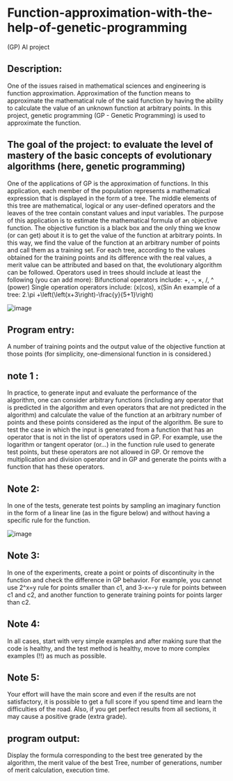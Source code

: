# Function-approximation-with-the-help-of-genetic-programming
(GP) AI project

## Description:
One of the issues raised in mathematical sciences and engineering is function approximation. Approximation of the function means to approximate the mathematical rule of the said function by having the ability to calculate the value of an unknown function at arbitrary points. In this project, genetic programming (GP - Genetic Programming) is used to approximate the function.
## The goal of the project: to evaluate the level of mastery of the basic concepts of evolutionary algorithms (here, genetic programming)
One of the applications of GP is the approximation of functions. In this application, each member of the population represents a mathematical expression that is displayed in the form of a tree. The middle elements of this tree are mathematical, logical or any user-defined operators and the leaves of the tree contain constant values and input variables. The purpose of this application is to estimate the mathematical formula of an objective function. The objective function is a black box and the only thing we know (or can get) about it is to get the value of the function at arbitrary points. In this way, we find the value of the function at an arbitrary number of points and call them as a training set. For each tree, according to the values obtained for the training points and its difference with the real values, a merit value can be attributed and based on that, the evolutionary algorithm can be followed.
Operators used in trees should include at least the following (you can add more):
Bifunctional operators include: +, -, ×, /, ^ (power)
Single operation operators include: (x(cos), x(Sin
An example of a tree:
2.\pi +\left(\left(x+3\right)-\frac{y}{5+1}\right)

![image](https://user-images.githubusercontent.com/119484000/234824333-522c8dfe-9275-4217-8033-d20fca8d86bc.png)

## Program entry:
A number of training points and the output value of the objective function at those points (for simplicity, one-dimensional function in
is considered.)
## note 1 :
In practice, to generate input and evaluate the performance of the algorithm, one can consider arbitrary functions (including any operator that is predicted in the algorithm and even operators that are not predicted in the algorithm) and calculate the value of the function at an arbitrary number of points and these points considered as the input of the algorithm.
Be sure to test the case in which the input is generated from a function that has an operator that is not in the list of operators used in GP. For example, use the logarithm or tangent operator (or...) in the function rule used to generate test points, but these operators are not allowed in GP. Or remove the multiplication and division operator and in GP and generate the points with a function that has these operators.
## Note 2:
In one of the tests, generate test points by sampling an imaginary function in the form of a linear line (as in the figure below) and without having a specific rule for the function.

![image](https://user-images.githubusercontent.com/119484000/234824466-c4141cda-f5a1-4286-a5ef-bdd8ee858772.png)

## Note 3:
In one of the experiments, create a point or points of discontinuity in the function and check the difference in GP behavior. For example, you cannot use 2^x=y rule for points smaller than c1, and 3-x=-y rule for points between c1 and c2, and another function to generate training points for points larger than c2.
## Note 4:
In all cases, start with very simple examples and after making sure that the code is healthy, and the test method is healthy, move to more complex examples (!!) as much as possible.
## Note 5:
Your effort will have the main score and even if the results are not satisfactory, it is possible to get a full score if you spend time and learn the difficulties of the road. Also, if you get perfect results from all sections, it may cause a positive grade (extra grade).
## program output:
Display the formula corresponding to the best tree generated by the algorithm, the merit value of the best
Tree, number of generations, number of merit calculation, execution time.

